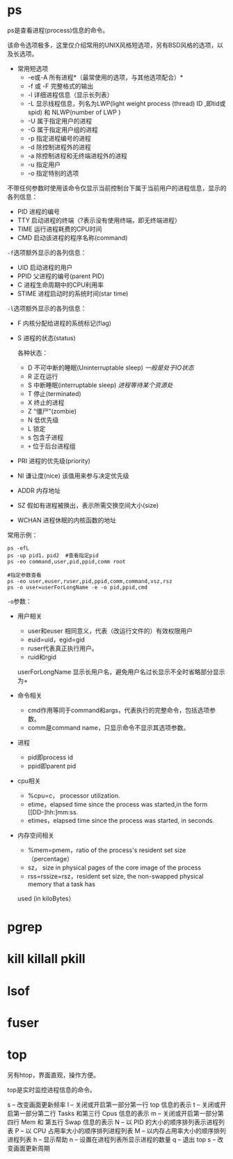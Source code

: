 # ps

ps是查看进程(process)信息的命令。

该命令选项极多，这里仅介绍常用的UNIX风格短选项，另有BSD风格的选项，以及长选项。

- 常用短选项
  - -e或-A  所有进程*（最常使用的选项，与其他选项配合）*
  - -f  或 -F  完整格式的输出
  - -l  详细进程信息（显示长列表）
  - -L  显示线程信息，列名为LWP(light weight process (thread) ID ,即tid或spid) 和 NLWP(number of LWP )
  - -U  属于指定用户的进程
  - -G  属于指定用户组的进程
  - -p  指定进程编号的进程
  - -d  除控制进程外的进程
  - -a  除控制进程和无终端进程外的进程
  - -u  指定用户
  - -o 指定特别的选项

不带任何参数时使用该命令仅显示当前控制台下属于当前用户的进程信息，显示的各列信息：

- PID  进程的编号
- TTY  启动进程的终端（?表示没有使用终端，即无终端进程）
- TIME  运行进程耗费的CPU时间
- CMD  启动该进程的程序名称(command)

`-f`选项额外显示的各列信息：

- UID 启动进程的用户
- PPID  父进程的编号(parent PID)
- C  进程生命周期中的CPU利用率
- STIME  进程启动时的系统时间(star time)

`-l`选项额外显示的各列信息：

- F  内核分配给进程的系统标记(flag)

- S  进程的状态(status)

  各种状态：

  - D  不可中断的睡眠(Uninterruptable sleep)  *一般是处于IO状态*
  - R  正在运行
  - S  中断睡眠(interruptable sleep)  *进程等待某个资源处*
  - T  停止(terminated)
  - X  终止的进程
  - Z  “僵尸”(zombie)  
  - N  低优先级
  - L  锁定
  - s  包含子进程
  - `+`  位于后台进程组
  
- PRI  进程的优先级(priority)

- NI  谦让度(nice) 该值用来参与决定优先级

- ADDR  内存地址

- SZ  假如有进程被换出，表示所需交换空间大小(size)

- WCHAN  进程休眠的内核函数的地址

常用示例：

```shell
ps -efL
ps -up pid1，pid2  #查看指定pid
ps -eo command,user,pid,ppid,comm root

#指定参数查看
ps -eo user,euser,ruser,pid,ppid,comm,command,vsz,rsz
ps -o user=userForLongName -e -o pid,ppid,cmd
```

`-o`参数：

- 用户相关

  - user和euser 相同意义，代表（改运行文件的）有效权限用户 
  - euid=uid，egid=gid
  - ruser代表真正执行用户。
  - ruid和rgid

  userForLongName 显示长用户名，避免用户名过长显示不全时省略部分显示为+

- 命令相关

  - cmd作用等同于command和args，代表执行的完整命令，包括选项参数。
  - comm是command name，只显示命令不显示其选项参数。

- 进程

  - pid即process id
  - ppid即parent pid

- cpu相关

  - %cpu=c， processor utilization.
  - etime，elapsed time since the process was started,in the form [[DD-]hh:]mm:ss.
  - etimes，elapsed time since the process was started, in seconds.

- 内存空间相关

  - %mem=pmem，ratio of the process's resident set size（percentage）
  - sz， size in physical pages of the core image of the process
  - rss=rssize=rsz，resident set size, the non-swapped physical memory that a task has

   used (in kiloBytes）





# pgrep



# kill killall pkill







# lsof



# fuser





# top

另有htop，界面直观，操作方便。

top是实时监控进程信息的命令。

s – 改变画面更新频率
l – 关闭或开启第一部分第一行 top 信息的表示
t – 关闭或开启第一部分第二行 Tasks 和第三行 Cpus 信息的表示
m – 关闭或开启第一部分第四行 Mem 和 第五行 Swap 信息的表示
N – 以 PID 的大小的顺序排列表示进程列表
P – 以 CPU 占用率大小的顺序排列进程列表
M – 以内存占用率大小的顺序排列进程列表
h – 显示帮助
n – 设置在进程列表所显示进程的数量
q – 退出 top
s – 改变画面更新周期
